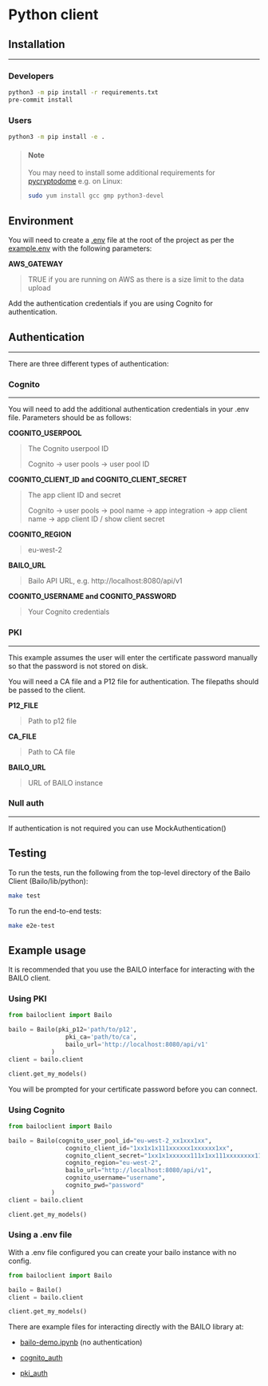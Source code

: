 # Python client

## Installation

---

### Developers

```bash
python3 -m pip install -r requirements.txt
pre-commit install
```

### Users

```bash
python3 -m pip install -e .
```

> #### Note
>
> You may need to install some additional requirements for
> [pycryptodome](https://pycryptodome.readthedocs.io/en/latest/src/installation.html) e.g. on Linux:
>
> ```bash
> sudo yum install gcc gmp python3-devel
> ```

## Environment

You will need to create a [.env](https://pypi.org/project/python-dotenv/#getting-started) file at the root of the
project as per the [example.env](./examples/resources/example.env) with the following parameters:

**AWS_GATEWAY**

> TRUE if you are running on AWS as there is a size limit to the data upload

Add the authentication credentials if you are using Cognito for authentication.

## Authentication

---

There are three different types of authentication:

### Cognito

---

You will need to add the additional authentication credentials in your .env file. Parameters should be as follows:

**COGNITO_USERPOOL**

> The Cognito userpool ID
>
> Cognito -> user pools -> user pool ID

**COGNITO_CLIENT_ID and COGNITO_CLIENT_SECRET**

> The app client ID and secret
>
> Cognito -> user pools -> pool name -> app integration -> app client name -> app client ID / show client secret

**COGNITO_REGION**

> eu-west-2

**BAILO_URL**

> Bailo API URL, e.g. http://localhost:8080/api/v1

**COGNITO_USERNAME and COGNITO_PASSWORD**

> Your Cognito credentials

### PKI

---

This example assumes the user will enter the certificate password manually so that the password is not stored on disk.

You will need a CA file and a P12 file for authentication. The filepaths should be passed to the client.

**P12_FILE**

> Path to p12 file

**CA_FILE**

> Path to CA file

**BAILO_URL**

> URL of BAILO instance

### Null auth

---

If authentication is not required you can use MockAuthentication()

## Testing

To run the tests, run the following from the top-level directory of the Bailo Client (Bailo/lib/python):

```bash
make test
```

To run the end-to-end tests:

```bash
make e2e-test
```

## Example usage

It is recommended that you use the BAILO interface for interacting with the BAILO client.

### Using PKI

```python
from bailoclient import Bailo

bailo = Bailo(pki_p12='path/to/p12',
                pki_ca='path/to/ca',
                bailo_url='http://localhost:8080/api/v1'
            )
client = bailo.client

client.get_my_models()
```

You will be prompted for your certificate password before you can connect.

### Using Cognito

```python
from bailoclient import Bailo

bailo = Bailo(cognito_user_pool_id="eu-west-2_xx1xxx1xx",
                cognito_client_id="1xx1x1x111xxxxxx1xxxxxx1xx",
                cognito_client_secret="1xx1x1xxxxxx111x1xx111xxxxxxxx111xxx1xxx1xx111xx11x",
                cognito_region="eu-west-2",
                bailo_url="http://localhost:8080/api/v1",
                cognito_username="username",
                cognito_pwd="password"
            )
client = bailo.client

client.get_my_models()

```

### Using a .env file

With a .env file configured you can create your bailo instance with no config.

```python
from bailoclient import Bailo

bailo = Bailo()
client = bailo.client

client.get_my_models()

```

There are example files for interacting directly with the BAILO library at:

- [bailo-demo.ipynb](./examples/bailo-demo.ipynb) (no authentication)

- [cognito_auth](./examples/cognito_client.py)

- [pki_auth](./examples/pki_client.py)
